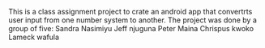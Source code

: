 This is a class assignment project to crate an android app that convertrts user input from one number system to another. 
The project was done by a group of five:
Sandra Nasimiyu
Jeff njuguna
Peter Maina
Chrispus kwoko
Lameck wafula
